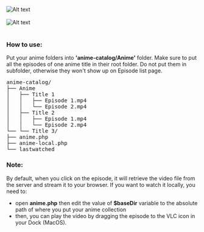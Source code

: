 ![Alt text](https://raw.githubusercontent.com/normansyarif/anime-catalog/master/assets/images/screenshots/1.png "Homepage")
<br /><br />
![Alt text](https://github.com/normansyarif/anime-catalog/raw/master/assets/images/screenshots/2.png "Episode list")
<br /><br />

### How to use:
Put your anime folders into **'anime-catalog/Anime'** folder. Make sure to put all the episodes of one anime title in their root folder. Do not put them in subfolder, otherwise they won't show up on Episode list page.

<pre>
anime-catalog/
├── Anime
│   ├── Title 1 
│   │   ├── Episode 1.mp4 
│   │   └── Episode 2.mp4
│   ├── Title 2
│   │   ├── Episode 1.mp4
│   │   └── Episode 2.mp4
└── └── Title 3/
├── anime.php
├── anime-local.php
└── lastwatched
</pre>

### Note:
By default, when you click on the episode, it will retrieve the video file from the server and stream it to your browser. If you want to watch it locally, you need to:
* open **anime.php** then edit the value of **$baseDir** variable to the absolute path of where you put your anime collection
* then, you can play the video by dragging the episode to the VLC icon in your Dock (MacOS).

